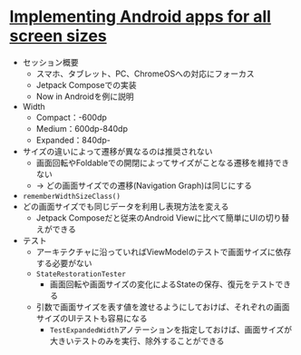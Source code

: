 # [Implementing Android apps for all screen sizes](https://io.google/2022/program/1351e983-465f-4b32-99e0-de0647240352/)

* セッション概要
  * スマホ、タブレット、PC、ChromeOSへの対応にフォーカス
  * Jetpack Composeでの実装
  * Now in Androidを例に説明
* Width
  * Compact：-600dp
  * Medium：600dp-840dp
  * Expanded：840dp-
* サイズの違いによって遷移が異なるのは推奨されない
  * 画面回転やFoldableでの開閉によってサイズがことなる遷移を維持できない
  * -> どの画面サイズでの遷移(Navigation Graph)は同じにする
* `rememberWidthSizeClass()`
* どの画面サイズでも同じデータを利用し表現方法を変える
  * Jetpack Composeだと従来のAndroid Viewに比べて簡単にUIの切り替えができる
* テスト
  * アーキテクチャに沿っていればViewModelのテストで画面サイズに依存する必要がない
  * `StateRestorationTester`
    * 画面回転や画面サイズの変化によるStateの保存、復元をテストできる
  * 引数で画面サイズを表す値を渡せるようにしておけば、それぞれの画面サイズのUIテストも容易になる
    * `TestExpandedWidth`アノテーションを指定しておけば、画面サイズが大きいテストのみを実行、除外することができる
